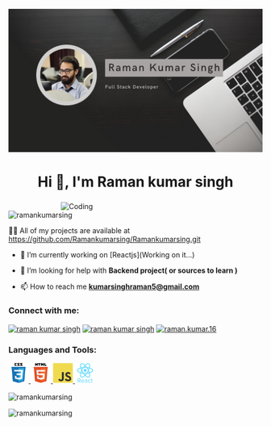 ![logo](https://github.com/Ramankumarsing/Ramankumarsing/blob/main/bannerimages/Bannerimg.png.png)
<h1 align="center">Hi 👋, I'm Raman kumar singh</h1>
<h3 align="center"></h3>

<img align="right" alt="Coding" width="400" src="https://user-images.githubusercontent.com/55389276/140866485-8fb1c876-9a8f-4d6a-98dc-08c4981eaf70.gif">

<p align="left"> <img src="https://komarev.com/ghpvc/?username=ramankumarsing&label=Profile%20views&color=0e75b6&style=flat" alt="ramankumarsing" /> </p>

👨‍💻 All of my projects are available at https://github.com/Ramankumarsing/Ramankumarsing.git

- 🔭 I’m currently working on [Reactjs](Working on it...)

- 🤝 I’m looking for help with **Backend project( or sources to learn )**

- 📫 How to reach me **kumarsinghraman5@gmail.com**

<h3 align="left">Connect with me:</h3>
<p align="left">
<a href="https://linkedin.com/in/raman kumar singh" target="blank"><img align="center" src="https://raw.githubusercontent.com/rahuldkjain/github-profile-readme-generator/master/src/images/icons/Social/linked-in-alt.svg" alt="raman kumar singh" height="30" width="40" /></a>
<a href="https://fb.com/raman kumar singh" target="blank"><img align="center" src="https://raw.githubusercontent.com/rahuldkjain/github-profile-readme-generator/master/src/images/icons/Social/facebook.svg" alt="raman kumar singh" height="30" width="40" /></a>
<a href="https://instagram.com/raman.kumar.16" target="blank"><img align="center" src="https://raw.githubusercontent.com/rahuldkjain/github-profile-readme-generator/master/src/images/icons/Social/instagram.svg" alt="raman.kumar.16" height="30" width="40" /></a>
</p>

<h3 align="left">Languages and Tools:</h3>
<p align="left"> <a href="https://www.w3schools.com/css/" target="_blank" rel="noreferrer"> <img src="https://raw.githubusercontent.com/devicons/devicon/master/icons/css3/css3-original-wordmark.svg" alt="css3" width="40" height="40"/> </a> <a href="https://www.w3.org/html/" target="_blank" rel="noreferrer"> <img src="https://raw.githubusercontent.com/devicons/devicon/master/icons/html5/html5-original-wordmark.svg" alt="html5" width="40" height="40"/> </a> <a href="https://developer.mozilla.org/en-US/docs/Web/JavaScript" target="_blank" rel="noreferrer"> <img src="https://raw.githubusercontent.com/devicons/devicon/master/icons/javascript/javascript-original.svg" alt="javascript" width="40" height="40"/> </a> <a href="https://reactjs.org/" target="_blank" rel="noreferrer"> <img src="https://raw.githubusercontent.com/devicons/devicon/master/icons/react/react-original-wordmark.svg" alt="react" width="40" height="40"/> </a> </p>

<p><img align="center" src="https://github-readme-stats.vercel.app/api/top-langs?username=ramankumarsing&show_icons=true&locale=en&layout=compact" alt="ramankumarsing" /></p>

<p><img align="center" src="https://github-readme-streak-stats.herokuapp.com/?user=ramankumarsing&" alt="ramankumarsing" /></p>
